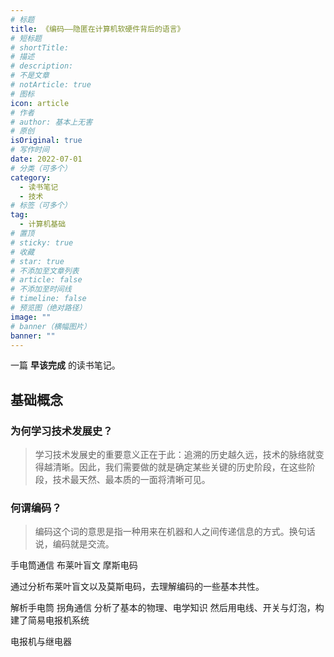 ```yaml
---
# 标题
title: 《编码——隐匿在计算机软硬件背后的语言》
# 短标题
# shortTitle: 
# 描述
# description: 
# 不是文章
# notArticle: true
# 图标
icon: article
# 作者
# author: 基本上无害
# 原创
isOriginal: true
# 写作时间
date: 2022-07-01
# 分类（可多个）
category:
  - 读书笔记
  - 技术
# 标签（可多个）
tag:
  - 计算机基础
# 置顶
# sticky: true
# 收藏
# star: true
# 不添加至文章列表
# article: false
# 不添加至时间线
# timeline: false
# 预览图（绝对路径）
image: ""
# banner（横幅图片）
banner: ""
---
```


一篇 **早该完成** 的读书笔记。

<!-- more -->

## 基础概念

### 为何学习技术发展史？
> 学习技术发展史的重要意义正在于此：追溯的历史越久远，技术的脉络就变得越清晰。因此，我们需要做的就是确定某些关键的历史阶段，在这些阶段，技术最天然、最本质的一面将清晰可见。

### 何谓编码？
> 编码这个词的意思是指一种用来在机器和人之间传递信息的方式。换句话说，编码就是交流。

手电筒通信
布莱叶盲文
摩斯电码

通过分析布莱叶盲文以及莫斯电码，去理解编码的一些基本共性。

解析手电筒
拐角通信
分析了基本的物理、电学知识
然后用电线、开关与灯泡，构建了简易电报机系统

电报机与继电器



<!-- ```flow
st=>start: 开始|past:>http://www.google.com[blank]
e=>end: 结束|future:>http://www.google.com
op1=>operation: 操作1|past
op2=>operation: 操作2|current
sub1=>subroutine: 子程序|invalid
cond=>condition: 是/否?|approved:>http://www.google.com
c2=>condition: 判断2|rejected
io=>inputoutput: 进行反思...|future

st->op1(right)->cond
cond(yes, right)->c2
cond(no)->sub1(left)->op1
c2(yes)->io->e
c2(no)->op2->e
``` -->

